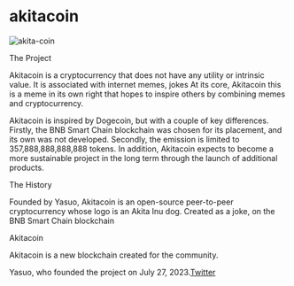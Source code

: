 # akitacoin


![akita-coin](https://github.com/akitacoinorg/akitacoin/assets/141422294/87c7ab6a-7797-470c-95db-3cd2ffc5f32b)

  The Project

Akitacoin is a cryptocurrency that does not have any utility or intrinsic value. It is associated with internet memes, jokes
At its core, Akitacoin this is a meme in its own right that hopes to inspire others by combining memes and cryptocurrency.

Akitacoin is inspired by Dogecoin, but with a couple of key differences. Firstly, the BNB Smart Chain blockchain was chosen for its placement, and its own was not developed. Secondly, the emission is limited to 357,888,888,888,888 tokens. In addition, Akitacoin expects to become a more sustainable project in the long term through the launch of additional products.

  The History

Founded by Yasuo, Akitacoin is an open-source peer-to-peer cryptocurrency whose logo is an Akita Inu dog. Created as a joke, on the BNB Smart Chain blockchain

   Akitacoin

Akitacoin is a new blockchain created for the community.




Yasuo, who founded the project on July 27, 2023.[Twitter](https://twitter.com/Yasuo1306?s=03)








